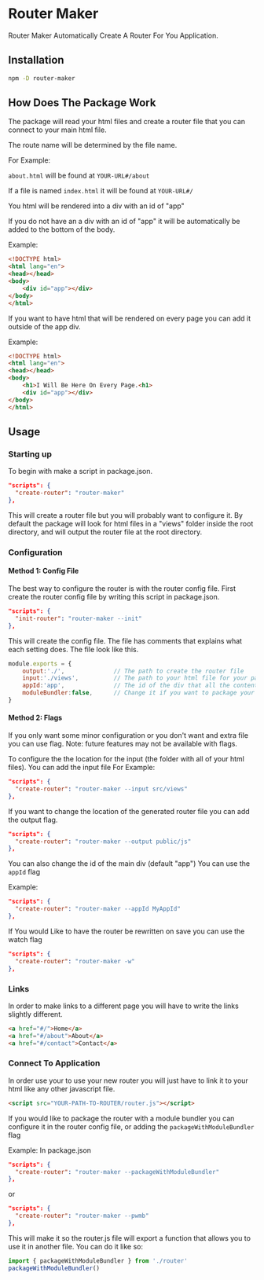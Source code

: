 # Router Maker
Router Maker Automatically Create A Router For You Application.

## Installation
```bash
npm -D router-maker
```

## How Does The Package Work
The package will read your html files and create a router file that you can connect to your main html file.

The route name will be determined by the file name.

For Example:

`about.html` will be found at `YOUR-URL#/about`

If a file is named `index.html` it will be found at `YOUR-URL#/`

You html will be rendered into a div with an id of "app"

If you do not have an a div with an id of "app" it will be automatically be added to the bottom of the body.

Example:
```html
<!DOCTYPE html>
<html lang="en">
<head></head>
<body>
    <div id="app"></div>
</body>
</html>
```

If you want to have html that will be rendered on every page you can add it outside of the app div.

Example:
```html
<!DOCTYPE html>
<html lang="en">
<head></head>
<body>
    <h1>I Will Be Here On Every Page.<h1>
    <div id="app"></div>
</body>
</html>
```


## Usage
### Starting up
To begin with make a script in package.json.
```json
"scripts": {
  "create-router": "router-maker"
},
```

This will create a router file but you will probably want to configure it.
By default the package will look for html files in a "views" folder inside the root directory, and will output the router  file at the root directory.

### Configuration
#### Method 1: Config File
The best way to configure the router is with the router config file.
First create the router config file by writing this script in package.json.
```json
"scripts": {
  "init-router": "router-maker --init"
},
```
This will create the config file. The file has comments that explains what each setting does.
The file look like this.
```js
module.exports = {
    output:'./',              // The path to create the router file
    input:'./views',          // The path to your html file for your pages
    appId:'app',              // The id of the div that all the content from your html pages go to
    moduleBundler:false,      // Change it if you want to package your router with a module bundler
}
```
#### Method 2: Flags
If you only want some minor configuration or you don't want and extra file you can use flag.
Note: future features may not be available with flags.

To configure the the location for the input (the folder with all of your html files). You can add the input file
For Example:
```json
"scripts": {
  "create-router": "router-maker --input src/views"
},
```

If you want to change the location of the generated router file you can add the output flag.
```json
"scripts": {
  "create-router": "router-maker --output public/js"
},
```

You can also change the id of the main div (default "app") You can use the `appId` flag

Example:
```json
"scripts": {
  "create-router": "router-maker --appId MyAppId"
},
```

If You would Like to have the router be rewritten on save you can use the watch flag
```json
"scripts": {
  "create-router": "router-maker -w"
},
```
### Links
In order to make links to a different page you will have to write the links slightly different.
```html
<a href="#/">Home</a>
<a href="#/about">About</a>
<a href="#/contact">Contact</a>
```

### Connect To Application
In order use your to use your new router you will just have to link it to your html like any other javascript file.
```html
<script src="YOUR-PATH-TO-ROUTER/router.js"></script>
```
If you would like to package the router with a module bundler you can configure it in the router config file, or adding the `packageWithModuleBundler` flag

Example:
In package.json
```json
"scripts": {
  "create-router": "router-maker --packageWithModuleBundler"
},
```
or
```json
"scripts": {
  "create-router": "router-maker --pwmb"
},
```
This will make it so the router.js file will export a function that allows you to use it in another file.
You can do it like so:
```js
import { packageWithModuleBundler } from './router'
packageWithModuleBundler()
```